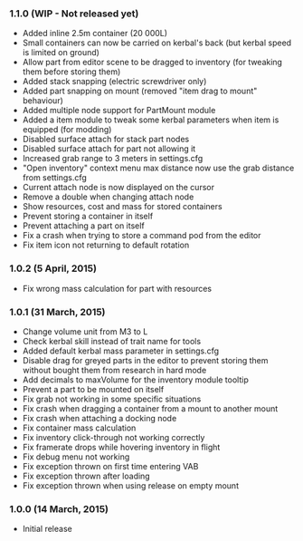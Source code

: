 ### 1.1.0 (WIP - Not released yet)
- Added inline 2.5m container (20 000L)
- Small containers can now be carried on kerbal's back (but kerbal speed is limited on ground)
- Allow part from editor scene to be dragged to inventory (for tweaking them before storing them)
- Added stack snapping (electric screwdriver only)
- Added part snapping on mount (removed "item drag to mount" behaviour)
- Added multiple node support for PartMount module  
- Added a item module to tweak some kerbal parameters when item is equipped (for modding)
- Disabled surface attach for stack part nodes
- Disabled surface attach for part not allowing it
- Increased grab range to 3 meters in settings.cfg
- "Open inventory" context menu max distance now use the grab distance from settings.cfg
- Current attach node is now displayed on the cursor
- Remove a double when changing attach node
- Show resources, cost and mass for stored containers 
- Prevent storing a container in itself
- Prevent attaching a part on itself
- Fix a crash when trying to store a command pod from the editor
- Fix item icon not returning to default rotation 

### 1.0.2 (5 April, 2015)
- Fix wrong mass calculation for part with resources 

### 1.0.1 (31 March, 2015)
- Change volume unit from M3 to L
- Check kerbal skill instead of trait name for tools
- Added default kerbal mass parameter in settings.cfg
- Disable drag for greyed parts in the editor to prevent storing them without bought them from research in hard mode
- Add decimals to maxVolume for the inventory module tooltip
- Prevent a part to be mounted on itself
- Fix grab not working in some specific situations
- Fix crash when dragging a container from a mount to another mount
- Fix crash when attaching a docking node
- Fix container mass calculation
- Fix inventory click-through not working correctly
- Fix framerate drops while hovering inventory in flight
- Fix debug menu not working
- Fix exception thrown on first time entering VAB
- Fix exception thrown after loading
- Fix exception thrown when using release on empty mount

### 1.0.0 (14 March, 2015)
- Initial release